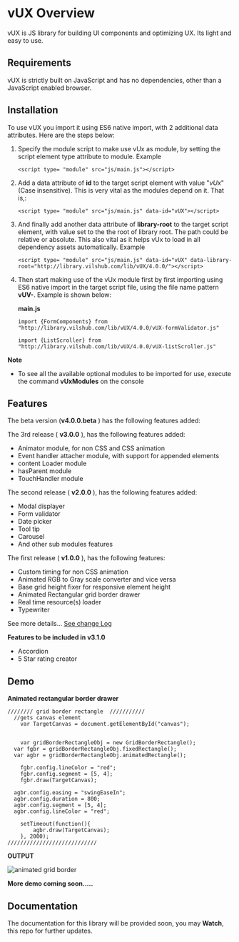 # vUX Overview
vUX is JS library for building UI components and optimizing UX. Its light and easy to use.

## Requirements

vUX is strictly built on JavaScript and has no dependencies, other than a JavaScript enabled browser.

## Installation

To use vUX you import it using ES6 native import, with 2 additional data attributes. Here are the steps below:

1. Specify the module script to make use vUx as module, by setting the script element type attribute to module. Example

    `<script type= "module" src="js/main.js"></script>`

2. Add a data attribute of **id** to the target script element with value "*vUx*" (Case insensitive). This is very vital as the modules depend on it. That is,:

    `<script type= "module" src="js/main.js" data-id="vUX"></script>`

3. And finally add another data attribute of **library-root** to the target script element, with value set to the the root of library root. The path could be relative or absolute. This also vital as it helps vUx to load in all dependency assets automatically. Example

    `<script type= "module" src="js/main.js" data-id="vUX" data-library-root="http://library.vilshub.com/lib/vUX/4.0.0/"></script>`


4. Then start making use of the vUx module first by first importing using ES6 native import in the target script file, using the file name pattern **vUV-**. Example is shown below:
  
    **main.js**

    `import {FormComponents} from "http://library.vilshub.com/lib/vUX/4.0.0/vUX-formValidator.js"`

    `import {ListScroller} from "http://library.vilshub.com/lib/vUX/4.0.0/vUX-listScroller.js"`


**Note**

 - To see all the available optional modules to be imported for use, execute the command **vUxModules** on the console 

## Features


The beta version (**v4.0.0.beta** ) has the following features added:



The 3rd release ( **v3.0.0** ), has the following features added:
- Animator module, for non CSS and CSS animation 
- Event handler attacher module, with support for appended elements
- content Loader module
- hasParent module
- TouchHandler module


The second release ( **v2.0.0** ), has the following features added:
- Modal displayer
- Form validator
- Date picker
- Tool tip
- Carousel
- And other sub modules features

The first release ( **v1.0.0** ), has the following features:
- Custom timing for non CSS animation
- Animated RGB to Gray scale converter and vice versa
- Base grid height fixer for responsive element height
- Animated Rectangular grid border drawer
- Real time resource(s) loader
- Typewriter

See more details... [See change Log](ChangeLog.md)

**Features to be included in v3.1.0**

- Accordion
- 5 Star rating creator

## Demo

**Animated rectangular border drawer**

    //////// grid border rectangle  ///////////
      //gets canvas element
    	var TargetCanvas = document.getElementById("canvas");


    	var gridBorderRectangleObj = new GridBorderRectangle();
      var fgbr = gridBorderRectangleObj.fixedRectangle();
      var agbr = gridBorderRectangleObj.animatedRectangle();

    	fgbr.config.lineColor = "red";
    	fgbr.config.segment = [5, 4];
    	fgbr.draw(TargetCanvas);

      agbr.config.easing = "swingEaseIn";
      agbr.config.duration = 800;
      agbr.config.segment = [5, 4];
      agbr.config.lineColor = "red";

    	setTimeout(function(){
    		agbr.draw(TargetCanvas);
    	}, 2000);
    ////////////////////////////

**OUTPUT**

![animated grid border](https://imgur.com/WVwgVVi.gif)


**More demo coming soon.....**

## Documentation ##

The documentation for this library will be provided soon, you may **Watch**, this repo for further updates.
